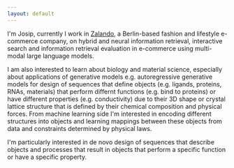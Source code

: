 ```yaml
---
layout: default
---
```


I'm Josip, currently I work in [Zalando](http://zalando.com), a Berlin-based fashion and lifestyle e-commerce company, on hybrid and neural information retrieval, interactive search and information retrieval evaluation in e-commerce using multi-modal large language models. 

I am also interested to learn about biology and material science, especially about applications of generative models e.g. autoregressive generative models for design of sequences that define objects (e.g. ligands, proteins, RNAs, materials) that perform differnt functions (e.g. bind to proteins) or have different properties (e.g. conductivity) due to their 3D shape or crystal lattice structure that is defined by their chemical composition and physical forces. From machine learning side I'm interested in encoding different structures into objects and learning mappings between these objects from data and constraints determined by physical laws.

I'm particularly interested in de novo design of sequences that describe objects and processes that result in objects that perform a specific function or have a specific property.